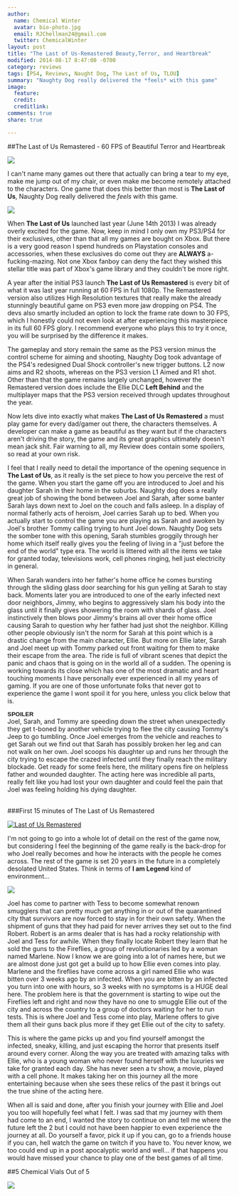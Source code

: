 ```yaml
---
author:
  name: Chemical Winter
  avatar: bio-photo.jpg
  email: RJChellman24@gmail.com
  twitter: ChemicalWinter
layout: post
title: "The Last of Us-Remastered Beauty,Terror, and Heartbreak"
modified: 2014-08-17 8:47:00 -0700
category: reviews
tags: [PS4, Reviews, Naught Dog, The Last of Us, TLOU]
summary: "Naughty Dog really delivered the *feels* with this game"
image:
  feature:
  credit:
  creditlink:
comments: true
share: true

---
```


<!-- COLLAPSIBLE TEXT WITH OPEN ALL/CLOSE ALL LINK -->

<!-- This goes into the HEAD of the html file -->

<script language="JavaScript" type="text/javascript">
<!-- Copyright 2007, Sandeep Gangadharan -->
<!-- For more free scripts go to http://www.sivamdesign.com/scripts/ -->
<!--
if (document.getElementById) {
 document.write('<style type="text/css">.texter {display:none; border-left:white 20px solid; color:#404040; font-family:verdana,arial,helvetica,sans-serif; font-size:9pt} @media print {.texter {display:block;}}</style>') }

 var divNum = new Array("a1","a2","a3");  // at the left you should add a1, a2 etc. for each header you wish to include
                                          // so if you want 4 headers you should add a1, a2, a3, a4 in the format shown
                                          // enclosed in double quotes
function openClose(theID) {
 for(var i=0; i < divNum.length; i++) {
  if (divNum[i] == theID) {
   if (document.getElementById(divNum[i]).style.display == "block") { document.getElementById(divNum[i]).style.display = "none" }
   else { document.getElementById(divNum[i]).style.display = "block" }
  }
  else { document.getElementById(divNum[i]).style.display = "none"; }
 }
}

function openAll() {
 for(var i=0; i < divNum.length; i++) {
   document.getElementById(divNum[i]).style.display = "block";
 }
}

function closeAll() {
 for(var i=0; i < divNum.length; i++) {
   document.getElementById(divNum[i]).style.display = "none";
 }
}
// -->
</script>




##The Last of Us Remastered - 60 FPS of Beautiful Terror and  Heartbreak

![](http://ireofpurgatory.com/wp-content/uploads/2014/01/The-Last-of-Us.jpg)


I can't name many games out there that actually can bring a tear to my eye, make me jump out of my chair, or even make me become remotely attached to the characters.  One game that does this better than most is **The Last of Us**, Naughty Dog really delivered the *feels* with this game.



![](https://31.media.tumblr.com/7e3e420e65bf6d98e7b1584cb4db169c/tumblr_n13zn2AiuP1rr1goso2_250.gif)



When **The Last of Us** launched last year (June 14th 2013) I was already overly excited for the game. Now, keep in mind I only own my PS3/PS4 for their exclusives, other than that all my games are bought on Xbox.  But there is a very good reason I spend hundreds on Playstation consoles and accessories, when these exclusives do come out they are **ALWAYS** a-fucking-mazing.  Not one Xbox fanboy can deny the fact they wished this stellar title was part of Xbox's game library and they couldn't be more right.

A year after the initial PS3 launch **The Last of Us Remastered** is every bit of what it was last year running at 60 FPS in full 1080p.  The Remastered version also utilizes High Resolution textures that really make the already stunningly beautiful game on PS3 even more jaw dropping on PS4.  The devs also smartly included an option to lock the frame rate down to 30 FPS, which I honestly could not even look at after experiencing this masterpiece in its full 60 FPS glory.  I recommend everyone who plays this to try it once, you will be surprised by the difference it makes.

The gameplay and story remain the same as the PS3 version minus the control scheme for aiming and shooting, Naughty Dog took advantage of the PS4's redesigned Dual Shock controller's new trigger buttons.  L2 now aims and R2 shoots, whereas on the PS3 version L1 Aimed and R1 shot.  Other than that the game remains largely unchanged, however the Remastered version does include the Ellie DLC **Left Behind** and the multiplayer maps that the PS3 version received through updates throughout the year.

Now lets dive into exactly what makes **The Last of Us Remastered** a must play game for every dad/gamer out there, the characters themselves.  A developer can make a game as beautiful as they want but if the characters aren't driving the story, the game and its great graphics ultimately doesn't mean jack shit. Fair warning to all, my Review does contain some spoilers, so read at your own risk. <br>

I feel that I really need to detail the importance of the opening sequence in  **The Last of Us**, as it really is the set piece to how you perceive the rest of the game. When you start the game off you are introduced to Joel and his daughter Sarah in their home in the suburbs.  Naughty dog does a really great job of showing the bond between Joel and Sarah, after some banter Sarah lays down next to Joel on the couch and falls asleep. In a display of normal fatherly acts of heroism, Joel carries Sarah up to bed. When you actually start to control the game you are playing as Sarah and awoken by Joel's brother Tommy calling trying to hunt Joel down.  Naughty Dog sets the somber tone with this opening, Sarah stumbles groggily through her home which itself really gives you the feeling of living in a "just before the end of the world" type era.  The world is littered with all the items we take for granted today, televisions work, cell phones ringing, hell just electricity in general. 

When Sarah wanders into her father's home office he comes bursting through the sliding glass door searching for his gun yelling at Sarah to stay back.  Moments later you are introduced to one of the early infected next door neighbors, Jimmy, who begins to aggressively slam his body into the glass until it finally gives showering the room with shards of glass.  Joel instinctively then blows poor Jimmy's brains all over their home office causing Sarah to question why her father had just shot the neighbor. Killing other people obviously isn't the norm for Sarah at this point which is a drastic change from the main character, Ellie.  But more on Ellie later, Sarah and Joel meet up with Tommy parked out front waiting for them to make their escape from the area.  The ride is full of vibrant scenes that depict the panic and chaos that is going on in the world all of a sudden.  The opening is working towards its close which has one of the most dramatic and heart touching moments I have personally ever experienced in all my years of gaming.  If you are one of those unfortunate folks that never got to experience the game I wont spoil it for you here, unless you click below that is. <br>


 <div onClick="openClose('a1')" style="cursor:hand; cursor:pointer; font-family:verdana,arial,helvetica,sans-serif; font-size:10pt"> <b>SPOILER</b></div>
 <div id="a1" class="texter">
   Joel, Sarah, and Tommy are speeding down the street when unexpectedly they get t-boned by another vehicle trying to flee the city causing Tommy's Jeep to go tumbling. Once Joel emerges from the vehicle and reaches to get Sarah out we find out that Sarah has possibly broken her leg and can not walk on her own.  Joel scoops his daughter up and runs her through the city trying to escape the crazed infected until they finally reach the military blockade.  Get ready for some feels here,  the military opens fire on helpless father and wounded daughter.  The acting here was incredible all parts, really felt like you had lost your own daughter and could feel the pain that Joel was feeling holding his dying daughter. <br /><br />
 </div>

###First 15 minutes of The Last of Us Remastered

[![Last of Us Remastered ](https://i.ytimg.com/vi/vstfh651hqQ/3.jpg?time=1407117885909)](https://www.youtube.com/watch?v=vstfh651hqQ)

I'm not going to go into a whole lot of detail on the rest of the game now, but considering I feel the beginning of the game really is the back-drop for who Joel really becomes and how he interacts with the people he comes across.  The rest of the game is set 20 years in the future in a completely desolated United States.  Think in terms of **I am Legend** kind of environment...

![](http://31.media.tumblr.com/324b3b068ad54f4b1b671f92ff3dd089/tumblr_mq18g3Nle51szzznmo8_400.gif)


Joel has come to partner with Tess to become somewhat renown smugglers that can pretty much get anything in or out of the quarantined city that survivors are now forced to stay in for their own safety.  When the shipment of guns that they had paid for never arrives they set out to the find Robert.  Robert is an arms dealer that is has had a rocky relationship with Joel and Tess for awhile.  When they finally locate Robert they learn that he sold the guns to the Fireflies, a group of revolutionaries led by a woman named Marlene. Now I know we are going into a lot of names here, but we are almost done just got get a build up to how Ellie even comes into play.  Marlene and the fireflies have come across a girl named Ellie who was bitten over 3 weeks ago by an infected.  When you are bitten by an infected you turn into one with hours, so 3 weeks with no symptoms is a HUGE deal here.  The problem here is that the government is starting to wipe out the Fireflies left and right and now they have no one to smuggle Ellie out of the city and across the country to a group of doctors waiting for her to run tests.  This is where Joel and Tess come into play, Marlene offers to give them all their guns back plus more if they get Ellie out of the city to safety. 

This is where the game picks up and you find yourself amongst the infected, sneaky, killing, and just escaping the horror that presents itself around every corner.  Along the way you are treated with amazing talks with Ellie, who is a young woman who never found herself with the luxuries we take for granted each day.  She has never seen a tv show, a movie, played with a cell phone.  It makes taking her on this journey all the more entertaining because when she sees these relics of the past it brings out the true shine of the acting here.

When all is said and done, after you finish your journey with Ellie and Joel you too will hopefully feel what I felt.  I was sad that my journey with them had come to an end, I wanted the story to continue on and tell me where the future left the 2 but I could not have been happier to even experience the journey at all.  Do yourself a favor, pick it up if you can, go to a friends house if you can, hell watch the game on twitch if you have to.  You never know, we too could end up in a post apocalyptic world and well... if that happens you would have missed your chance to play one of the best games of all time.

##5 Chemical Vials Out of 5 



![](http://www.quickmeme.com/img/f1/f124ce8f239638b87b76b7a71c839e930d1ade13207411e592d15bc4e41dd6b2.jpg)



